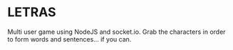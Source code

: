 LETRAS
======

Multi user game using NodeJS and socket.io. Grab the characters in order to form words and sentences... if you can.
